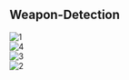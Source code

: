 ## Weapon-Detection
![1](https://user-images.githubusercontent.com/65417448/101770908-2ff3ff00-3b0f-11eb-9c54-9c27f7a9ecd6.png) <br>
![4](https://user-images.githubusercontent.com/65417448/101771036-56199f00-3b0f-11eb-96d7-b231054eb045.png) <br>
![3](https://user-images.githubusercontent.com/65417448/101771042-57e36280-3b0f-11eb-91f3-1bc131afd216.png) <br>
![2](https://user-images.githubusercontent.com/65417448/101771044-59ad2600-3b0f-11eb-93ad-061a10a553ef.png) <br>
